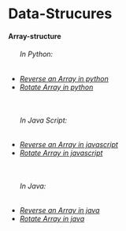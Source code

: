 <h1>Data-Strucures</h1>
<h4>Array-structure<h4>
<ul>
<h6>In Python:<h6>
<li><a href="./DSA-PYTHON/Data-structures/Array-structure/reverse_array.py">Reverse an Array in python</a></li>
<li><a href="./DSA-PYTHON/Data-structures/Array-structure/rotate_array.py">Rotate Array in python</a></li>
<br>
<h6>In Java Script:<h6>
<li><a href="./DSA-JAVASCRIPT/Data-structures/Array-structure/reverse_array.js">Reverse an Array in javascript</a></li>
<li><a href="./DSA-JAVASCRIPT/Data-structures/Array-structure/rotate_array.js">Rotate Array in javascript</a></li>
<br>
<h6>In Java:<h6>
<li><a href="./DSA-JAVA/Data-structures/Array-structure/ReverseArray.java">Reverse an Array in java</a></li>
<li><a href="./DSA-JAVA/Data-structures/Array-structure/RotateArray.java">Rotate Array in java</a></li>
</ul>
<br>
